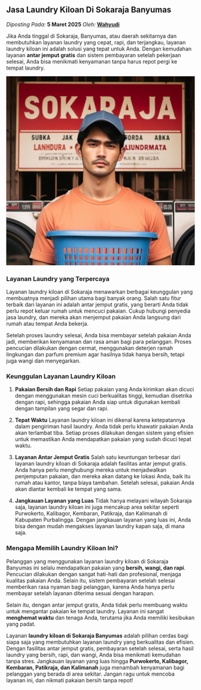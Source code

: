 ## Jasa Laundry Kiloan Di Sokaraja Banyumas
_Diposting Pada:_ **5 Maret 2025**
_Oleh:_  [**Wahyudi**]([https://pages.github.com/](https://bandarlaundry.github.io/blog/menu/wahyudi.html))

Jika Anda tinggal di Sokaraja, Banyumas, atau daerah sekitarnya dan membutuhkan layanan laundry yang cepat, rapi, dan terjangkau, layanan laundry kiloan ini adalah solusi yang tepat untuk Anda. Dengan kemudahan layanan **antar jemput gratis** dan sistem pembayaran setelah pekerjaan selesai, Anda bisa menikmati kenyamanan tanpa harus repot pergi ke tempat laundry.

![Laundry kiloan di Sokaraja Banyumas.](https://raw.githubusercontent.com/bandardeterjen/banyumas/refs/heads/images/bd-banyumas-sokaraja.jpg)

### Layanan Laundry yang Terpercaya

Layanan laundry kiloan di Sokaraja menawarkan berbagai keunggulan yang membuatnya menjadi pilihan utama bagi banyak orang. Salah satu fitur terbaik dari layanan ini adalah antar jemput gratis, yang berarti Anda tidak perlu repot keluar rumah untuk mencuci pakaian. Cukup hubungi penyedia jasa laundry, dan mereka akan menjemput pakaian Anda langsung dari rumah atau tempat Anda bekerja.

Setelah proses laundry selesai, Anda bisa membayar setelah pakaian Anda jadi, memberikan kenyamanan dan rasa aman bagi para pelanggan. Proses pencucian dilakukan dengan cermat, menggunakan deterjen ramah lingkungan dan parfum premium agar hasilnya tidak hanya bersih, tetapi juga wangi dan menyegarkan.

### Keunggulan Layanan Laundry Kiloan

1. **Pakaian Bersih dan Rapi**
   Setiap pakaian yang Anda kirimkan akan dicuci dengan menggunakan mesin cuci berkualitas tinggi, kemudian disetrika dengan rapi, sehingga pakaian Anda siap untuk digunakan kembali dengan tampilan yang segar dan rapi.

2. **Tepat Waktu**
   Layanan laundry kiloan ini dikenal karena ketepatannya dalam pengiriman hasil laundry. Anda tidak perlu khawatir pakaian Anda akan terlambat tiba. Setiap proses dilakukan dengan sistem yang efisien untuk memastikan Anda mendapatkan pakaian yang sudah dicuci tepat waktu.

3. **Layanan Antar Jemput Gratis**
   Salah satu keuntungan terbesar dari layanan laundry kiloan di Sokaraja adalah fasilitas antar jemput gratis. Anda hanya perlu menghubungi mereka untuk menjadwalkan penjemputan pakaian, dan mereka akan datang ke lokasi Anda, baik itu rumah atau kantor, tanpa biaya tambahan. Setelah selesai, pakaian Anda akan diantar kembali ke tempat yang sama.

4. **Jangkauan Layanan yang Luas**
   Tidak hanya melayani wilayah Sokaraja saja, layanan laundry kiloan ini juga mencakup area sekitar seperti Purwokerto, Kalibagor, Kembaran, Patikraja, dan Kalimanah di Kabupaten Purbalingga. Dengan jangkauan layanan yang luas ini, Anda bisa dengan mudah mengakses layanan laundry kapan saja, di mana saja.

### Mengapa Memilih Laundry Kiloan Ini?
Pelanggan yang menggunakan layanan laundry kiloan di Sokaraja Banyumas ini selalu mendapatkan pakaian yang **bersih, wangi, dan rapi**. Pencucian dilakukan dengan sangat hati-hati dan profesional, menjaga kualitas pakaian Anda. Selain itu, sistem pembayaran setelah selesai memberikan rasa nyaman bagi pelanggan, karena Anda hanya perlu membayar setelah layanan diterima sesuai dengan harapan.

Selain itu, dengan antar jemput gratis, Anda tidak perlu membuang waktu untuk mengantar pakaian ke tempat laundry. Layanan ini sangat **menghemat waktu** dan tenaga Anda, terutama jika Anda memiliki kesibukan yang padat.

Layanan **laundry kiloan di Sokaraja Banyumas** adalah pilihan cerdas bagi siapa saja yang membutuhkan layanan laundry yang berkualitas dan efisien. Dengan fasilitas antar jemput gratis, pembayaran setelah selesai, serta hasil laundry yang bersih, rapi, dan wangi, Anda bisa menikmati kemudahan tanpa stres. Jangkauan layanan yang luas hingga **Purwokerto, Kalibagor, Kembaran, Patikraja, dan Kalimanah** juga menambah kenyamanan bagi pelanggan yang berada di area sekitar. Jangan ragu untuk mencoba layanan ini, dan nikmati pakaian bersih tanpa repot!
